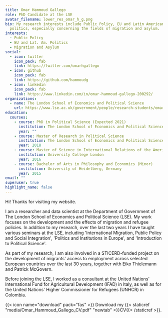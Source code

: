 ```yaml
---
title: Omar Hammoud Gallego
role: PhD Candidate at the LSE
avatar_filename: lower_res_omar_h_g.png
bio: My research interests include Public Policy, EU and Latin American
  politics, especially concerning the fields of migration and asylum.
interests:
  - Public Policy
  - EU and Lat. Am. Politics
  - Migration and Asylum
social:
  - icon: twitter
    icon_pack: fab
    link: https://twitter.com/omarhgallego
  - icon: github
    icon_pack: fab
    link: https://github.com/hammoudg
  - icon: linkedin
    icon_pack: fab
    link: https://www.linkedin.com/in/omar-hammoud-gallego-200292/
organizations:
  - name: The London School of Economics and Political Science
    url: https://www.lse.ac.uk/government/people/research-students/omar-hammoud-gallego
education:
  courses:
    - course: PhD in Political Science (Expected 2021)
      institution: The London School of Economics and Political Science
      year: ""
    - course: Master of Research in Political Science
      institution: The London School of Economics and Political Science
      year: 2018
    - course: Master of Science in International Relations of the Americas
      institution: University College London
      year: 2016
    - course: Bachelor of Arts in Philosophy and Economics (Minor)
      institution: University of Heidelberg, Germany
      year: 2015
email: ""
superuser: true
highlight_name: false
---
```

Hi! Thanks for visiting my website. 

I am a researcher and data scientist at the Department of Government of The London School of Economics and Political Science (LSE). My work focuses on the development and the effects of migration and refugee policies. In addition to my research, over the last two years I have taught various seminars at the LSE, including 'International Migration, Public Policy and Social Integration', 'Politics and Institutions in Europe', and 'Introduction to Political Science'.

As part of my research, I am also involved in a STICERD-funded project on the development of migrants' access to employment across selected European countries over the last 30 years, together with Eiko Thielemann and Patrick McGovern. 

Before joining the LSE, I worked as a consultant at the United Nations' International Fund for Agricultural Development (IFAD) in Italy, as well as for the United Nations' Higher Commissioner for Refugees (UNHCR) in Colombia.

{{< icon name="download" pack="fas" >}} Download my {{< staticref "media/Omar_Hammoud_Gallego_CV.pdf" "newtab" >}}CV{{< /staticref >}}.